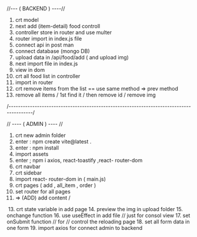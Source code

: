   
//--- ( BACKEND ) ----//

1. crt model 
2. next add (item-detail) food controll 
3. controller store in router and use multer
4. router import in index.js file  
5. connect api in post man 
6. connect database (mongo DB)
7. upload data in /api/food/add  ( and upload img)
8. next import file in  index.js 
9. view in dom 
10. crt all food list  in controller
11. import in router 
12. crt remove items from the list  == use same method => prev method 
13. remove all items / 1st find it / then remove id / remove img 

/----------------------------------------------------------------------------------------/

// ---- ( ADMIN ) ---- //

1. crt new admin folder
2. enter : npm create vite@latest .
3. enter : npm install
4. import assets 
5. enter ; npm i axios, react-toastify ,react- router-dom 
6. crt navbar
7. crt sidebar 
8. import react- router-dom in ( main.js) 
10. crt pages ( add , all_item , order )
11. set router for all pages
12. => (ADD) add content  /
   <label htmlFor='image'>
    <img src={assets.upload_area} alt="" />
   </label>
13. crt state variable in add page 
14. preview the img in upload folder
15. onchange function
16. use useEffect in add file // just for consol view
17. set onSubmit function // for // control the reloading page 
18. set all form data in one form 
19. import axios for connect admin to backend









